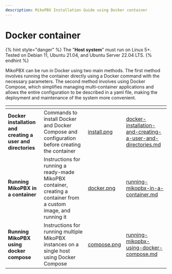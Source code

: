 ```yaml
---
description: MikoPBX Installation Guide using Docker container
---
```


# Docker container

{% hint style="danger" %}
The "**Host system**" must run on Linux 5+. Tested on Debian 11, Ubuntu 21.04, and Ubuntu Server 22.04 LTS.
{% endhint %}

MikoPBX can be run in Docker using two main methods. The first method involves running the container directly using a Docker command with the necessary parameters. The second method involves using Docker Compose, which simplifies managing multi-container applications and allows the entire configuration to be described in a yaml file, making the deployment and maintenance of the system more convenient.

<table data-view="cards"><thead><tr><th></th><th></th><th data-hidden data-card-cover data-type="files"></th><th data-hidden data-card-target data-type="content-ref"></th></tr></thead><tbody><tr><td><strong>Docker installation and creating a user and directories</strong></td><td>Commands to install Docker and Docker Compose and configuration before creating the container</td><td><a href="../../.gitbook/assets/install.png">install.png</a></td><td><a href="docker-installation-and-creating-a-user-and-directories.md">docker-installation-and-creating-a-user-and-directories.md</a></td></tr><tr><td><strong>Running MikoPBX in a container</strong></td><td>Instructions for running a ready-made MikoPBX container, creating a container from a custom image, and running it</td><td><a href="../../.gitbook/assets/docker.png">docker.png</a></td><td><a href="running-mikopbx-in-a-container.md">running-mikopbx-in-a-container.md</a></td></tr><tr><td><strong>Running MikoPBX using docker compose</strong></td><td>Instructions for running multiple MikoPBX instances on a single host using Docker Compose</td><td><a href="../../.gitbook/assets/compose.png">compose.png</a></td><td><a href="running-mikopbx-using-docker-compose.md">running-mikopbx-using-docker-compose.md</a></td></tr></tbody></table>
